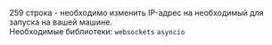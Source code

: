 259 строка - необходимо изменить IP-адрес на необходимый для запуска на вашей машине.  
Необходимые библиотеки: `websockets` `asyncio`
